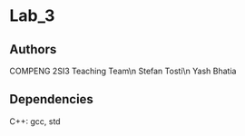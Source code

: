 # Lab_3

## Authors
COMPENG 2SI3 Teaching Team\n
Stefan Tosti\n
Yash Bhatia

## Dependencies
C++: gcc, std

